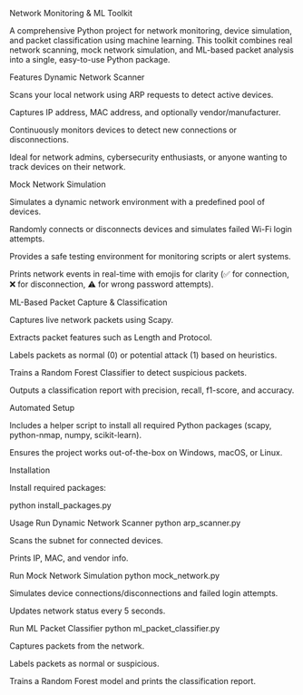Network Monitoring & ML Toolkit

A comprehensive Python project for network monitoring, device simulation, and packet classification using machine learning. This toolkit combines real network scanning, mock network simulation, and ML-based packet analysis into a single, easy-to-use Python package.

Features
Dynamic Network Scanner

Scans your local network using ARP requests to detect active devices.

Captures IP address, MAC address, and optionally vendor/manufacturer.

Continuously monitors devices to detect new connections or disconnections.

Ideal for network admins, cybersecurity enthusiasts, or anyone wanting to track devices on their network.

Mock Network Simulation

Simulates a dynamic network environment with a predefined pool of devices.

Randomly connects or disconnects devices and simulates failed Wi-Fi login attempts.

Provides a safe testing environment for monitoring scripts or alert systems.

Prints network events in real-time with emojis for clarity (✅ for connection, ❌ for disconnection, ⚠️ for wrong password attempts).

ML-Based Packet Capture & Classification

Captures live network packets using Scapy.

Extracts packet features such as Length and Protocol.

Labels packets as normal (0) or potential attack (1) based on heuristics.

Trains a Random Forest Classifier to detect suspicious packets.

Outputs a classification report with precision, recall, f1-score, and accuracy.

Automated Setup

Includes a helper script to install all required Python packages (scapy, python-nmap, numpy, scikit-learn).

Ensures the project works out-of-the-box on Windows, macOS, or Linux.

Installation

Install required packages:

python install_packages.py

Usage
Run Dynamic Network Scanner
python arp_scanner.py


Scans the subnet for connected devices.

Prints IP, MAC, and vendor info.

Run Mock Network Simulation
python mock_network.py


Simulates device connections/disconnections and failed login attempts.

Updates network status every 5 seconds.

Run ML Packet Classifier
python ml_packet_classifier.py


Captures packets from the network.

Labels packets as normal or suspicious.

Trains a Random Forest model and prints the classification report.
